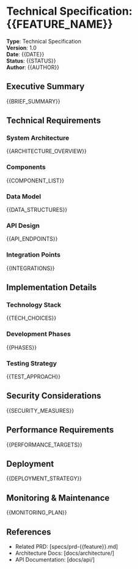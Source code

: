 # Technical Specification: {{FEATURE_NAME}}

**Type**: Technical Specification  
**Version**: 1.0  
**Date**: {{DATE}}  
**Status**: {{STATUS}}  
**Author**: {{AUTHOR}}

## Executive Summary

{{BRIEF_SUMMARY}}

## Technical Requirements

### System Architecture
{{ARCHITECTURE_OVERVIEW}}

### Components
{{COMPONENT_LIST}}

### Data Model
{{DATA_STRUCTURES}}

### API Design
{{API_ENDPOINTS}}

### Integration Points
{{INTEGRATIONS}}

## Implementation Details

### Technology Stack
{{TECH_CHOICES}}

### Development Phases
{{PHASES}}

### Testing Strategy
{{TEST_APPROACH}}

## Security Considerations
{{SECURITY_MEASURES}}

## Performance Requirements
{{PERFORMANCE_TARGETS}}

## Deployment
{{DEPLOYMENT_STRATEGY}}

## Monitoring & Maintenance
{{MONITORING_PLAN}}

## References
- Related PRD: [specs/prd-{{feature}}.md]
- Architecture Docs: [docs/architecture/]
- API Documentation: [docs/api/]